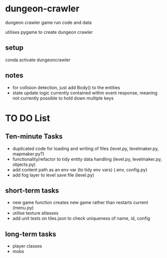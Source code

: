 # dungeon-crawler
dungeon crawler game run code and data

utilises pygame to create dungeon crawler

## setup

conda activate dungeoncrawler

## notes

- for collision detection, just add Body() to the entities
- state update logic currently contained within event response, meaning not currently possible to hold down multiple keys


# TO DO List

## Ten-minute Tasks
- duplicated code for loading and writing of files (level.py, levelmaker.py, mapmaker.py?)
- functionality/refactor to tidy entity data handling (level.py, levelmaker.py, objects.py)
- add content path as an env var (to tidy env vars) (.env, config.py)
- add fog layer to level save file (level.py)

## short-term tasks
- new game function creates new game rather than restarts current (menu.py)
- utilise texture atlasses
- add unit tests on tiles.json to check uniqueness of name, id, config

## long-term tasks
- player classes
- mobs